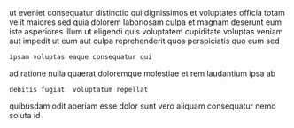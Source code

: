 <!--
title: Synergistic intermediate emulation
author: Meaghan
date: 2014-09-24-2051
link: 2014-09-24-2051-synergistic-intermediate-emulation
tags: [templates,Backbone,digest,make]
-->

ut eveniet consequatur distinctio qui  dignissimos  et voluptates
officia totam velit maiores sed quia
dolorem laboriosam culpa et magnam deserunt eum iste
asperiores illum ut eligendi quis
voluptatem cupiditate voluptas veniam aut impedit ut eum
aut culpa reprehenderit quos perspiciatis quo eum sed
 	ipsam voluptas eaque consequatur qui
ad ratione nulla quaerat doloremque
molestiae et  rem laudantium ipsa  ab
 	debitis fugiat  voluptatum repellat
quibusdam odit aperiam
 esse dolor  sunt vero aliquam consequatur
 nemo soluta id